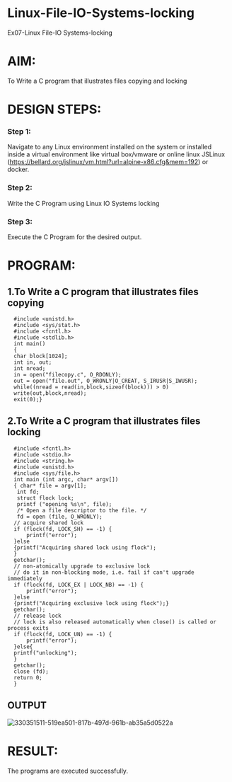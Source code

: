 # Linux-File-IO-Systems-locking
Ex07-Linux File-IO Systems-locking
# AIM:
To Write a C program that illustrates files copying and locking

# DESIGN STEPS:

### Step 1:

Navigate to any Linux environment installed on the system or installed inside a virtual environment like virtual box/vmware or online linux JSLinux (https://bellard.org/jslinux/vm.html?url=alpine-x86.cfg&mem=192) or docker.

### Step 2:

Write the C Program using Linux IO Systems locking

### Step 3:

Execute the C Program for the desired output. 

# PROGRAM:

## 1.To Write a C program that illustrates files copying 

      #include <unistd.h>
      #include <sys/stat.h>
      #include <fcntl.h>
      #include <stdlib.h>
      int main()
      {
      char block[1024];
      int in, out;
      int nread;
      in = open("filecopy.c", O_RDONLY);
      out = open("file.out", O_WRONLY|O_CREAT, S_IRUSR|S_IWUSR);
      while((nread = read(in,block,sizeof(block))) > 0)
      write(out,block,nread);
      exit(0);}





## 2.To Write a C program that illustrates files locking


      #include <fcntl.h>
      #include <stdio.h>
      #include <string.h>
      #include <unistd.h>
      #include <sys/file.h>
      int main (int argc, char* argv[])
      { char* file = argv[1];
       int fd;
       struct flock lock;
       printf ("opening %s\n", file);
       /* Open a file descriptor to the file. */
       fd = open (file, O_WRONLY);
      // acquire shared lock
      if (flock(fd, LOCK_SH) == -1) {
          printf("error");
      }else
      {printf("Acquiring shared lock using flock");
      }
      getchar();
      // non-atomically upgrade to exclusive lock
      // do it in non-blocking mode, i.e. fail if can't upgrade immediately
      if (flock(fd, LOCK_EX | LOCK_NB) == -1) {
          printf("error");
      }else
      {printf("Acquiring exclusive lock using flock");}
      getchar();
      // release lock
      // lock is also released automatically when close() is called or process exits
      if (flock(fd, LOCK_UN) == -1) {
          printf("error");
      }else{
      printf("unlocking");
      }
      getchar();
      close (fd);
      return 0;
      }


## OUTPUT

![330351511-519ea501-817b-497d-961b-ab35a5d0522a](https://github.com/user-attachments/assets/642442c0-0b4c-421d-b916-25188ce36ec8)


# RESULT:
The programs are executed successfully.
